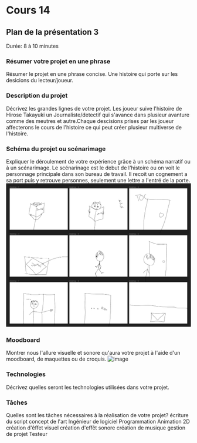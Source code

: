 # Cours 14
## Plan de la présentation 3
Durée: 8 à 10 minutes

### Résumer votre projet en une phrase
Résumer le projet en une phrase concise.
Une histoire qui porte sur les desicions du lecteur/joueur.

### Description du projet 
Décrivez les grandes lignes de votre projet. 
Les joueur suive l'histoire de Hirose Takayuki un Journaliste/detectif qui s'avance dans plusieur avanture comme des meutres et autre.Chaque descisions prises par les joueur affecterons le cours de l'histoire ce qui peut créer plusieur multiverse de l'histoire.

### Schéma du projet ou scénarimage
Expliquer le déroulement de votre expérience grâce à un schéma narratif ou à un scénarimage. 
Le scénarinage est le debut de l'histoire ou on voit le personnage principale dans son bureau de travail. Il recoit un cognement a sa port puis y retrouve personnes, seulement une lettre a l'entré de la porte.
![](Images/storyboard.png)

### Moodboard
Montrer nous l'allure visuelle et sonore qu'aura votre projet à l'aide d'un moodboard, de maquettes ou de croquis.
![image](https://user-images.githubusercontent.com/112128372/206541434-5476d837-261d-4ad4-a1cf-be3ec88b4f78.png)


### Technologies
Décrivez quelles seront les technologies utilisées dans votre projet. 

### Tâches
Quelles sont les tâches nécessaires à la réalisation de votre projet?
écriture du script
concept de l'art
Ingénieur de logiciel
Programmation
Animation 2D
création d'êffet visuel
création d'effêt sonore
création de musique
gestion de projet
Testeur
